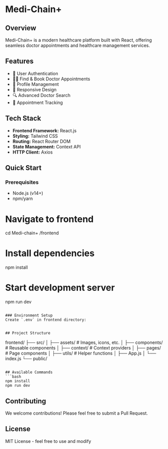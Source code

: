 # Medi-Chain+

## Overview
Medi-Chain+ is a modern healthcare platform built with React, offering seamless doctor appointments and healthcare management services.

## Features
- 🔐 User Authentication
- 👨‍⚕️ Find & Book Doctor Appointments
- 👤 Profile Management
- 📱 Responsive Design
- 🔍 Advanced Doctor Search
- 📅 Appointment Tracking

## Tech Stack
- **Frontend Framework:** React.js
- **Styling:** Tailwind CSS
- **Routing:** React Router DOM
- **State Management:** Context API
- **HTTP Client:** Axios

## Quick Start

### Prerequisites
- Node.js (v14+)
- npm/yarn


# Navigate to frontend
cd Medi-chain+ /frontend

# Install dependencies
npm install

# Start development server
npm run dev
```

### Environment Setup
Create `.env` in frontend directory:


## Project Structure
```
frontend/
├── src/
│   ├── assets/      # Images, icons, etc.
│   ├── components/  # Reusable components
│   ├── context/     # Context providers
│   ├── pages/       # Page components
│   ├── utils/       # Helper functions
│   ├── App.js
│   └── index.js
└── public/
```

## Available Commands
```bash
npm install
npm run dev
```

## Contributing
We welcome contributions! Please feel free to submit a Pull Request.

## License
MIT License - feel free to use and modify


